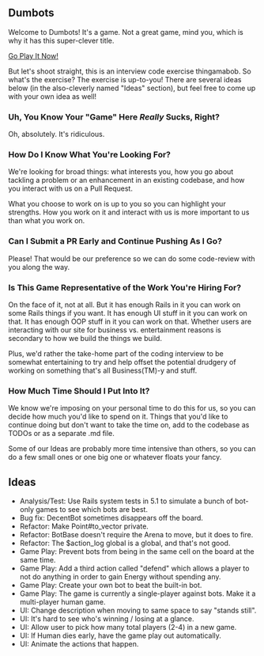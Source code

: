 ## Dumbots

Welcome to Dumbots! It's a game. Not a great game, mind you, which is why it
has this super-clever title. 

[Go Play It Now!](https://dumbots.herokuapp.com/)

But let's shoot straight, this is an interview code exercise thingamabob. So
what's the exercise? The exercise is up-to-you! There are several ideas below
(in the also-cleverly named "Ideas" section), but feel free to come up with
your own idea as well!

### Uh, You Know Your "Game" Here _Really_ Sucks, Right?

Oh, absolutely. It's ridiculous. 

### How Do I Know What You're Looking For?

We're looking for broad things: what interests you, how you go about tackling
a problem or an enhancement in an existing codebase, and how you interact with
us on a Pull Request.

What you choose to work on is up to you so you can highlight your strengths.
How you work on it and interact with us is more important to us than what you
work on.

### Can I Submit a PR Early and Continue Pushing As I Go?

Please! That would be our preference so we can do some code-review with you
along the way.

### Is This Game Representative of the Work You're Hiring For?

On the face of it, not at all. But it has enough Rails in it you can work on
some Rails things if you want. It has enough UI stuff in it you can work on
that. It has enough OOP stuff in it you can work on that. Whether users are
interacting with our site for business vs. entertainment reasons is secondary
to how we build the things we build.

Plus, we'd rather the take-home part of the coding interview to be somewhat
entertaining to try and help offset the potential drudgery of working on
something that's all Business(TM)-y and stuff.

### How Much Time Should I Put Into It?

We know we're imposing on your personal time to do this for us, so you can
decide how much you'd like to spend on it. Things that you'd like to continue
doing but don't want to take the time on, add to the codebase as TODOs or as a
separate .md file.

Some of our Ideas are probably more time intensive than others, so you can do a
few small ones or one big one or whatever floats your fancy.

## Ideas

- Analysis/Test: Use Rails system tests in 5.1 to simulate a bunch of bot-only 
  games to see which bots are best. 
- Bug fix: DecentBot sometimes disappears off the board.
- Refactor: Make Point#to_vector private.
- Refactor: BotBase doesn't require the Arena to move, but it does to fire. 
- Refactor: The $action_log global is a global, and that's not good.
- Game Play: Prevent bots from being in the same cell on the board at the same 
  time.
- Game Play: Add a third action called "defend" which allows a player to not
  do anything in order to gain Energy without spending any. 
- Game Play: Create your own bot to beat the built-in bot.
- Game Play: The game is currently a single-player against bots. Make it
  a multi-player human game. 
- UI: Change description when moving to same space to say "stands still".
- UI: It's hard to see who's winning / losing at a glance.
- UI: Allow user to pick how many total players (2-4) in a new game.
- UI: If Human dies early, have the game play out automatically. 
- UI: Animate the actions that happen.
